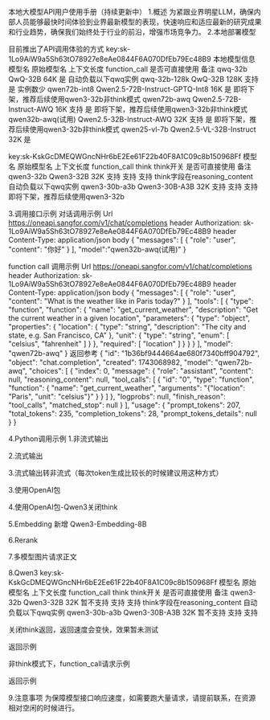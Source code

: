 本地大模型API用户使用手册（持续更新中）
1.概述
为紧跟业界明星LLM，确保内部人员能够最快时间体验到业界最新模型的表现，快速响应和适应最新的研究成果和行业趋势，确保我们始终处于行业的前沿，增强市场竞争力。
2.本地部署模型

目前推出了API调用体验的方式
key:sk-1Lo9AiW9a5Sh63tO78927e8eAe0844F6A070DfEb79Ec48B9
本地模型信息
模型名	原始模型名	上下文长度	function_call	是否可直接使用	备注
qwq-32b	QwQ-32B	64K		是	自动负载以下qwq实例
qwq-32b-128k	QwQ-32B	128K	支持	是	实例数少
qwen72b-int8	Qwen2.5-72B-Instruct-GPTQ-Int8	16K		是	即将下架，推荐后续使用qwen3-32b非think模式
qwen72b-awq	Qwen2.5-72B-Instruct-AWQ	16K	支持	是	即将下架，推荐后续使用qwen3-32b非think模式
qwen32b-awq(试用)	Qwen2.5-32B-Instruct-AWQ	32K	支持	是	即将下架，推荐后续使用qwen3-32b非think模式
qwen25-vl-7b	Qwen2.5-VL-32B-Instruct	32K		是	

key:sk-KskGcDMEQWGncNHr6bE2Ee61F22b40F8A1C09c8b150968Ff
模型名	原始模型名	上下文长度	function_call	think	think开关	是否可直接使用	备注
qwen3-32b	Qwen3-32B	32K	支持	支持	支持	think字段在reasoning_content	自动负载以下qwq实例
qwen3-30b-a3b	Qwen3-30B-A3B	32K	支持
	支持	支持
	即将下架，推荐后续使用qwen3-32b	



3.调用接口示例
对话调用示例
Url	https://oneapi.sangfor.com/v1/chat/completions
header	Authorization: sk-1Lo9AiW9a5Sh63tO78927e8eAe0844F6A070DfEb79Ec48B9
header	Content-Type: application/json
body	{
    "messages": [
        {
            "role": "user",
            "content": "你好"
        }
    ],
    "model":"qwen32b-awq(试用)"
}

function call 调用示例
Url	https://oneapi.sangfor.com/v1/chat/completions
header	Authorization: sk-1Lo9AiW9a5Sh63tO78927e8eAe0844F6A070DfEb79Ec48B9
header	Content-Type: application/json
body	{
    "messages": [
        {
            "role": "user",
            "content": "What is the weather like in Paris today?"
        }
    ],
    "tools": [
        {
            "type": "function",
            "function": {
                "name": "get_current_weather",
                "description": "Get the current weather in a given location",
                "parameters": {
                    "type": "object",
                    "properties": {
                        "location": {
                            "type": "string",
                            "description": "The city and state, e.g. San Francisco, CA"
                        },
                        "unit": {
                            "type": "string",
                            "enum": [
                                "celsius",
                                "fahrenheit"
                            ]
                        }
                    },
                    "required": [
                        "location"
                    ]
                }
            }
        }
    ],
    "model": "qwen72b-awq"
}
返回参考	{
    "id": "1b36bf9444664ae680f7340bff904792",
    "object": "chat.completion",
    "created": 1743068982,
    "model": "qwen72b-awq",
    "choices": [
        {
            "index": 0,
            "message": {
                "role": "assistant",
                "content": null,
                "reasoning_content": null,
                "tool_calls": [
                    {
                        "id": "0",
                        "type": "function",
                        "function": {
                            "name": "get_current_weather",
                            "arguments": "{\"location\": \"Paris\", \"unit\": \"celsius\"}"
                        }
                    }
                ]
            },
            "logprobs": null,
            "finish_reason": "tool_calls",
            "matched_stop": null
        }
    ],
    "usage": {
        "prompt_tokens": 207,
        "total_tokens": 235,
        "completion_tokens": 28,
        "prompt_tokens_details": null
    }
}


4.Python调用示例
1.非流式输出

2.流式输出

3.流式输出转非流式（每次token生成比较长的时候建议用这种方式）

3.使用OpenAI包


4.使用OpenAI包-Qwen3关闭think


5.Embedding
新增 Qwen3-Embedding-8B 

6.Rerank

7.多模型图片请求正文

8.Qwen3
key:sk-KskGcDMEQWGncNHr6bE2Ee61F22b40F8A1C09c8b150968Ff
模型名	原始模型名	上下文长度	function_call	think	think开关	是否可直接使用	备注
qwen3-32b	Qwen3-32B	32K	暂不支持	支持	支持	think字段在reasoning_content	自动负载以下qwq实例
qwen3-30b-a3b	Qwen3-30B-A3B	32K	暂不支持
	支持	支持
		

关闭think返回，返回速度会变快，效果暂未测试


返回示例


非think模式下，function_call请求示例

返回示例


9.注意事项
为保障模型接口响应速度，如需要跑大量请求，请提前联系，在资源相对空闲的时候进行。
